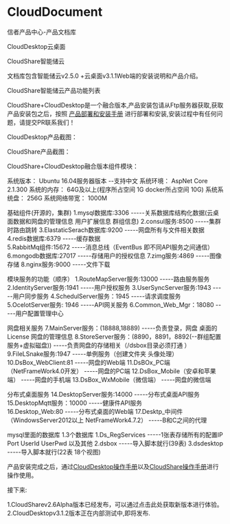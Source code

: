 # CloudDocument
信者产品中心-产品文档库


CloudDesktop云桌面

CloudShare智能储云


文档库包含智能储云v2.5.0 +云桌面v3.1.1Web端的安装说明和产品介绍。




CloudShare智能储云产品功能列表



CloudShare+CloudDesktop是一个融合版本,产品安装包请从Ftp服务器获取,获取产品安装包之后，按照 [产品部署和安装手册]( Zh-CN/智能储云与桌面B端融合版安装手册-power%20by%20信者科技.docx) 进行部署和安装,安装过程中有任何问题，请提交PR联系我们！

CloudDesktop产品截图：


CloudShare产品截图：


CloudShare+CloudDesktop融合版本组件模块：

  系统版本：   Ubuntu 16.04服务器版本 --支持中文
  系统环境：   AspNet Core 2.1.300
  系统的内存：   64G及以上(程序所占空间  1G docker所占空间  10G)
  系统系统盘：   256G 
  系统网络带宽：   1000M

  基础组件(开源的，集群)
  1.mysql数据库:3306                            -----关系数据库结构化数据(云桌面数据和网盘的管理信息  用户扩展信息  群组信息)
  2.consul服务:8500                                                 -----集群时路由跳转
  3.ElastaticSerach数据库:9200                                      -----网盘所有与文件相关数据  
  4.redis数据库:6379                                                -----缓存数据   
  5.RabbitMq组件:15672                                              -----消息总线（EventBus 即不同API服务之间通信）
  6.mongodb数据库:27017                                             -----存储用户的授权信息
  7.zimg服务:4869                                                   -----图像存储
  8.nginx服务:9000                                                  -----文件下载 

  模块服务的功能（顺序）
     1.RouteMapServer服务:13000                                  -----路由服务服务    
     2.IdentityServer服务:1941                                   -----用户授权服务
     3.UserSyncServer服务:1943                                   -----用户同步服务
     4.SchedulServer服务：1945                                   -----请求调度服务
     5.OcelotServer服务: 1946                                    -----API网关服务
     6.Common_Web_Mgr：18080                                     -----用户配置管理中心

  网盘相关服务
     7.MainServer服务：(18888,18889)                              -----负责登录，网盘 桌面的License  网盘的管理信息
     8.StoreServer服务：(8890，8891，8892(--群组配置服务+虚拟磁盘)) -----负责网盘的存储相关（/dsbox目录必须打通 ）
     9.FileLSnake服务:1947                                        -----单例服务（创建文件夹  头像处理）
     10.DsBox_WebClient:81                                       -----网盘的Web端
     11.DsBOx_PC端（NetFrameWork4.0开发）                         -----网盘的PC端
     12.DsBox_Mobile（安卓和苹果端）                               -----网盘的手机端
     13.DsBox_WxMobile（微信端）                                  -----网盘的微信端

  分布式桌面服务
      14.DesktopServer服务:14000                                    -----分布式桌面API服务
      15.DesktopMqtt服务：10000                                     -----健康件API服务   
      16.Desktop_Web:80                                             -----分布式桌面的Web端
      17.Desktp_中间件（WindowsServer2012以上  NetFrameWork4.7.2）   -----B和C之间的代理

   mysql里面的数据库
       1.3个数据库
            1.Ds_RegServices                                              -----1张表存储所有的配置IP Port  UserId UserPwd  以及其他
            2.dsbox                                                       -----导入脚本就行(39表)
            3.dsdesktop                                                   -----导入脚本就行(22表   18个视图)


产品安装完成之后，通过[CloudDesktop操作手册](Zh-CN/产品操作手册/CloudDesktop%20Guide%5Bv3.1.1%5D-power%20by%20XINZHEKEJI.pdf)以及[CloudShare操作手册](Zh-CN/产品操作手册/CloudShare%20Guide%5Bv2.5.0%5D-power%20by%20XINZHEKEJI.pdf)进行操作使用。


接下来:

  1.CloudSharev2.6Alpha版本已经发布，可以通过点击此处获取新版本进行体验。
  2.CloudDesktopv3.1.2版本正在内部测试中,即将发布.


